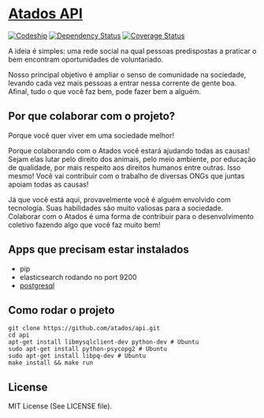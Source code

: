 # [Atados API](http://www.atados.com.br)
[![Codeship](https://www.codeship.io/projects/139f1dd0-a88e-0131-806c-1a66b7fb6c8b/status)](https://codeship.io/projects/19157)
[![Dependency Status](https://gemnasium.com/atados/api.svg)](https://gemnasium.com/atados/api)
[![Coverage Status](https://coveralls.io/repos/atados/api/badge.png?branch=master)](https://coveralls.io/r/atados/api?branch=master)


A ideia é simples: uma rede social na qual pessoas predispostas a praticar o bem
encontram oportunidades de voluntariado.

Nosso principal objetivo é ampliar o senso de comunidade na sociedade, levando
cada vez mais pessoas a entrar nessa corrente de gente boa. Afinal, tudo o que
você faz bem, pode fazer bem a alguém.


## Por que colaborar com o projeto?

Porque você quer viver em uma sociedade melhor!

Porque colaborando com o Atados você estará ajudando todas as causas! Sejam
elas lutar pelo direito dos animais, pelo meio ambiente, por educação de
qualidade, por mais respeito aos direitos humanos entre outras. Isso mesmo!
Você vai contribuir com o trabalho de diversas ONGs que juntas apoiam todas as
causas!

Já que você está aqui, provavelmente você é alguém envolvido com tecnologia.
Suas habilidades são muito valiosas para a sociedade. Colaborar com o Atados é
uma forma de contribuir para o desenvolvimento coletivo fazendo algo que você
faz muito bem!


## Apps que precisam estar instalados

- pip
- elasticsearch rodando no port 9200
- [postgresql](https://www.digitalocean.com/community/tutorials/how-to-install-and-use-postgresql-on-ubuntu-14-04)

## Como rodar o projeto

    git clone https://github.com/atados/api.git
    cd api
    apt-get install libmysqlclient-dev python-dev # Ubuntu
    sudo apt-get install python-psycopg2 # Ubuntu
    sudo apt-get install libpq-dev # Ubuntu
    make install && make run

## License

MIT License (See LICENSE file).
